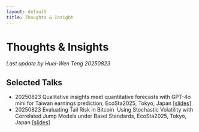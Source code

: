 ```yaml
---
layout: default
title: Thoughts & Insight
---
```


# Thoughts & Insights

*Last update by Huei-Wen Teng 20250823*

## Selected Talks

- 20250823 Qualitative insights meet quantitative forecasts with GPT-4o mini for Taiwan earnings prediction, EcoSta2025, Tokyo, Japan [[slides]](https://drive.google.com/file/d/1ZAxeWx9zljUz3JYjZ8vK4kbGBo9TErvz/view?usp=drive_link)
- 20250823 Evaluating Tail Risk in Bitcoin  Using Stochastic Volatility with Correlated Jump Models under Basel Standards, EcoSta2025, Tokyo, Japan [[slides]](https://drive.google.com/file/d/1YlABOASyEqGgss268FGw5Y9Ka7SAWDqD/view?usp=sharing)

<!---


## Thoughts


- [20241019 鄧惠文: 台灣精算師職涯發展與前景](https://venteng.github.io/thoughts/20241019actuary.html)
- [20250210 鄧惠文: 英文授課會不會太可怕？202509數理統計修課學生心得分享](https://venteng.github.io/Teaching/20241223_Math_Stat_Survey.html)
- [20250225 鄧惠文: 資財系大學畢業，但碩士班想往統計所發展？](https://venteng.github.io/thoughts/20250225_pursuit_stat.html)

## Events

- [20250528_鄧惠文/無限數學科學研究社](https://venteng.github.io/thoughts/20250528_RCMS.html)
- 20250618 Seminar with IDA

## Selected Talks

- 20250505 鄧惠文/資財系大學部: 教授研究領域說明會[[YouTube]](https://youtu.be/P4-LKKFHJbE) [[pdf]](https://drive.google.com/file/d/1LsaFgtqkZD5zKxnrCojs5Dbls1fuXJwK/view?usp=sharing)
- 20250515 鄧惠文/新竹高中數理資優班/數學的奇幻旅程：從大學課堂到金融AI應用 [[YouTube]](https://youtu.be/yIdvhvb_8ZA)[[pdf]](https://drive.google.com/file/d/1Vq419YCp78qPs5gWXVTlasXWDIrBOF32/view?usp=drive_link)
- 20250602 鄧惠文/國立政治大學統計學系: Financial analytics of inverse BTC options in a stochastic volatility worlds [[pdf]](https://drive.google.com/file/d/1eJuI0a0hCQ3LiHBJ9-pLwe4zYZ7pc7No/view?usp=sharing)



## 來一點數學吧
- [20250523 康明軒：矩陣乘法到底誰是行誰是列？Granger Causality Network的線性代數觀點](https://hackmd.io/@mhkang/HkIQOF2bxg)
- [20240627 南區統計研討會吳建福院士歸納五個研究創新的步驟](https://venteng.github.io/thoughts/20240627_5steps.html)
- [20250408 A Practical Guide to AI-Assisted Research in Section 1 Writing](https://venteng.github.io/thoughts/20250408_AI_Research_1.html)

- [20250224 How do I create a gitHUB webpage?](https://chatgpt.com/share/67bc10df-5884-800c-b4d4-9441899c6b98)
- [鄧惠文/我怎麼轉換跑道，從數學系變成財金所呢？](https://hackmd.io/7XkdaE4yRAKAs2FIiEG5Lw)
- [鄧惠文/碩士生可能會想知道的?](https://hackmd.io/7XA3UFoCRjqT1kW6E4HZbw)
- [鄧惠文/導生分享](https://hackmd.io/nf4uLb40TUW2axK_jCLQLA)
-->
